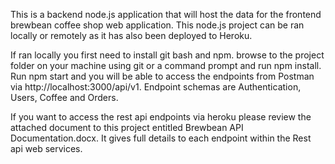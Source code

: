 This is a backend node.js application that will host the data for the frontend brewbean coffee shop web application. This node.js project can be ran locally or remotely as it has also been deployed to Heroku. 

If ran locally you first need to install git bash and npm. browse to the project folder on your machine using git or a command prompt and run npm install. Run npm start and you will be able to access the endpoints from Postman via http://localhost:3000/api/v1. Endpoint schemas are Authentication, Users, Coffee and Orders.

If you want to access the rest api endpoints via heroku please review the attached document to this project entitled Brewbean API Documentation.docx. It gives full details to each endpoint within the Rest api web services.

